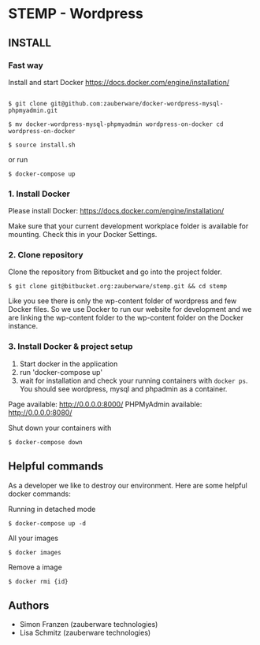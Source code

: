 # STEMP - Wordpress

## INSTALL

### Fast way

Install and start Docker https://docs.docker.com/engine/installation/

```

$ git clone git@github.com:zauberware/docker-wordpress-mysql-phpmyadmin.git

$ mv docker-wordpress-mysql-phpmyadmin wordpress-on-docker cd wordpress-on-docker

$ source install.sh
```
or run 

```
$ docker-compose up
```

### 1. Install Docker

Please install Docker: https://docs.docker.com/engine/installation/

Make sure that your current development workplace folder is available for mounting. Check this in your Docker Settings.

### 2. Clone repository

Clone the repository from Bitbucket and go into the project folder.

```
$ git clone git@bitbucket.org:zauberware/stemp.git && cd stemp
```

Like you see there is only the wp-content folder of wordpress and few Docker files. So we use Docker to run our website for development and we are linking the wp-content folder to the wp-content folder on the Docker instance.

### 3. Install Docker & project setup

1. Start docker in the application
2. run 'docker-compose up'
3. wait for installation and check your running containers with `docker ps`. You should see wordpress, mysql and phpadmin as a container.

Page available: http://0.0.0.0:8000/
PHPMyAdmin available: http://0.0.0.0:8080/

Shut down your containers with
```
$ docker-compose down
```

## Helpful commands

As a developer we like to destroy our environment. Here are some helpful docker commands:

Running in detached mode
```
$ docker-compose up -d
```

All your images
```
$ docker images
```

Remove a image


```
$ docker rmi {id}
```

## Authors

* Simon Franzen (zauberware technologies)
* Lisa Schmitz (zauberware technologies)
